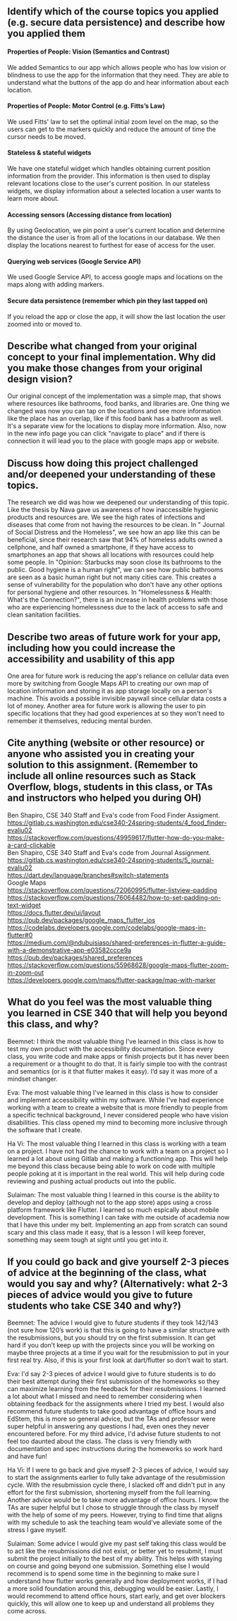 ## Identify which of the course topics you applied (e.g. secure data persistence) and describe how you applied them

#### Properties of People: Vision (Semantics and Contrast)
We added Semantics to our app which allows people who has low vision or blindness to use the app for the information that they need. They are able to understand what the buttons of the app do and hear information about each location.

#### Properties of People: Motor Control (e.g. Fitts’s Law)
We used Fitts' law to set the optimal initial zoom level on the map, so the users can get to the markers quickly and reduce the amount of time the cursor needs to be moved.

#### Stateless & stateful widgets
We have one stateful widget which handles obtaining current position information from the provider. This information is then used to display relevant locations close to the user's current position.
In our stateless widgets, we display information about a selected location a user wants to learn more about.

#### Accessing sensors (Accessing distance from location)
By using Geolocation, we pin point a user's current location and determine the distance the user is from all of the locations in our database. We then display the locations nearest to furthest for ease of access for the user.

#### Querying web services (Google Service API)

We used Google Service API, to access google maps and locations on the maps along with adding markers.


#### Secure data persistence (remember which pin they last tapped on)

If you reload the app or close the app, it will show the last location the user zoomed into or moved to.


## Describe what changed from your original concept to your final implementation. Why did you make those changes from your original design vision?
Our original concept of the implementation was a simple map, that shows where resources like bathrooms, food banks, and libraries are. One thing we changed was now you can tap on the locations and see more information like the place has an overlap, like if this food bank has a bathroom as well. It's a separate view for the locations to display more information. Also, now in the new info page you can click "navigate to place" and if there is connection it will lead you to the place with google maps app or website.

## Discuss how doing this project challenged and/or deepened your understanding of these topics.
The research we did was how we deepened our understanding of this topic.
Like the thesis by Nava gave us awareness of how inaccessible hygienic products and resources are. We see the high rates of infections and diseases that come from not having the resources to be clean.
In " Journal of Social Distress and the Homeless", we see how an app like this can be beneficial, since their research saw that 94% of homeless adults owned a cellphone, and half owned a smartphone, if they have access to smartphones an app that shows all locations with resources could help some people.
In "Opinion: Starbucks may soon close its bathrooms to the public. Good hygiene is a human right", we can see how public bathrooms are seen as a basic human right but not many cities care. This creates a sense of vulnerability for the population who don't have any other options for personal hygiene and other resources.
In "Homelessness & Health: What's the Connection?", there is an increase in health problems with those who are experiencing homelessness due to the lack of access to safe and clean sanitation facilities.

## Describe two areas of future work for your app, including how you could increase the accessibility and usability of this app
One area for future work is reducing the app's reliance on cellular data even more by switching from Google Maps API to creating our own map of location information and storing it as app storage locally on a person's machine. This avoids a possible invisible paywall since cellular data costs a lot of money.
Another area for future work is allowing the user to pin specific locations that they had good experiences at so they won't need to remember it themselves, reducing mental burden.

## Cite anything (website or other resource) or anyone who assisted you in creating your solution to this assignment. (Remember to include all online resources such as Stack Overflow, blogs, students in this class, or TAs and instructors who helped you during OH)
Ben Shapiro, CSE 340 Staff and Eva's code from Food Finder Assigment. https://gitlab.cs.washington.edu/cse340-24spring-students/4_food_finder-evaliu02 <br/>
https://stackoverflow.com/questions/49959617/flutter-how-do-you-make-a-card-clickable <br/>
Ben Shapiro, CSE 340 Staff and Eva's code from Journal Assignment. https://gitlab.cs.washington.edu/cse340-24spring-students/5_journal-evaliu02 <br/>
https://dart.dev/language/branches#switch-statements <br/>
Google Maps <br/>
https://stackoverflow.com/questions/72060995/flutter-listview-padding <br/>
https://stackoverflow.com/questions/76064482/how-to-set-padding-on-text-widget <br/>
https://docs.flutter.dev/ui/layout <br/>
https://pub.dev/packages/google_maps_flutter_ios<br/>
https://codelabs.developers.google.com/codelabs/google-maps-in-flutter#0 <br/>
https://medium.com/@ndubuisiaso/shared-preferences-in-flutter-a-guide-with-a-demonstrative-app-e03582ccce9a <br/>
https://pub.dev/packages/shared_preferences <br/>
https://stackoverflow.com/questions/55968628/google-maps-flutter-zoom-in-zoom-out <br/>
https://developers.google.com/maps/flutter-package/map-with-marker <br/>

## What do you feel was the most valuable thing you learned in CSE 340 that will help you beyond this class, and why?
Beemnet:
I think the most valuable thing I've learned in this class is how to test my own product with the accessibility documentation. Since every class, you write code and make apps or finish projects but it has never been a requirement or a thought to do that. It is fairly simple too with the contrast and semantics (or is it that flutter makes it easy). I’d say it was more of a mindset changer.

Eva:
The most valuable thing I've learned in this class is how to consider and implement accessibility within my software. While I've had experience working with a team to create a website that is more friendly to people from a specific technical background, I never considered people who have vision disabilities. This class opened my mind to becoming more inclusive through the software that I create.

Ha Vi:
The most valuable thing I learned in this class is working with a team on a project. I have not had the chance to work with a team on a project so I learned a lot about using Gitlab and making a functioning app. This will help me beyond this class because being able to work on code with multiple people poking at it is important in the real world. This will help during code reviewing and pushing actual products out into the public.

Sulaiman: 
The most valuable thing I learned in this course is the ability to develop and deploy (although not to the app store) apps using a cross platform framework like Flutter. I learned so much espically about mobile development. This is something I can take with me outside of academia now that I have this under my belt. Implementing an app from scratch can sound scary and this class made it easy, that is a lesson I will keep forever, something may seem tough at sight until you get into it.


## If you could go back and give yourself 2-3 pieces of advice at the beginning of the class, what would you say and why? (Alternatively: what 2-3 pieces of advice would you give to future students who take CSE 340 and why?)
Beemnet:
The advice I would give to future students if they took 142/143 (not sure how 120’s work) is that this is going to have a similar structure with the resubmissions, but you should try on the first submission. It can get hard if you don’t keep up with the projects since you will be working on maybe three projects at a time if you wait for the resubmission to put in your first real try. Also, if this is your first look at dart/flutter so don’t wait to start.

Eva:
I'd say 2-3 pieces of advice I would give to future students is to do their best attempt during their first submission of the homeworks so they can maximize learning from the feedback for their resubmissions. I learned a lot about what I missed and need to remember considering when obtaining feedback for the assignments where I tried my best. I would also recommend future students to take good advantage of office hours and EdStem, this is more so general advice, but the TAs and professor were super helpful in answering any questions I had, even ones they never encountered before. For my third advice, I'd advise future students to not feel too daunted about the class. The class is very friendly with documentation and spec instructions during the homeworks so work hard and have fun!

Ha Vi:
If I were to go back and give myself 2-3 pieces of advice, I would say to start the assignments earlier to fully take advantage of the resubmission cycle. With the resubmission cycle there, I slacked off and didn't put in any effort for the first submission, shortening myself from the full learning. Another advice would be to take more advantage of office hours. I know the TAs are super helpful but I chose to struggle through the class by myself with the help of some of my peers. However, trying to find time that aligns with my schedule to ask the teaching team would've alleviate some of the stress I gave myself.

Sulaiman:
Some advice I would give my past self taking this class would be to act like the resubmissions did not exist, or better yet to resubmit, I must submit the project initially to the best of my ability. This helps with staying on course and going beyond one submission. Something else I would recommend is to spend some time in the beginning to make sure I understand how flutter works generally and how deployment works, if I had a more solid foundation around this, debugging would be easier. Lastly, I would recommend to attend office hours, start early, and get over blockers quickly, this will allow one to keep up and understand all problems they come across.
